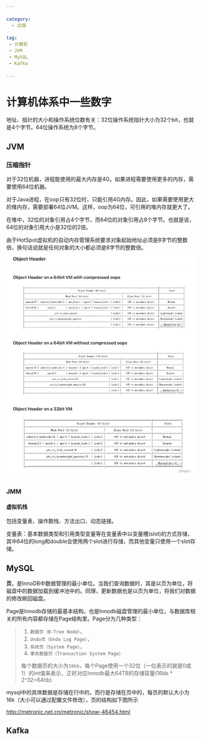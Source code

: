 ```yaml
---

category: 
  - 后端
  
tag:
 - 计算机
 - JVM
 - MySQL
 - Kafka

---
```


# 计算机体系中一些数字

地址、指针的大小和操作系统位数有关：32位操作系统指针大小为32个bit，也就是4个字节。64位操作系统为8个字节。

## JVM

### 压缩指针

对于32位机器，进程能使用的最大内存是4G。如果进程需要使用更多的内存，需要使用64位机器。

对于Java进程，在oop只有32位时，只能引用4G内存。因此，如果需要使用更大的堆内存，需要部署64位JVM。这样，oop为64位，可引用的堆内存就更大了。

在堆中，32位的对象引用占4个字节，而64位的对象引用占8个字节。也就是说，64位的对象引用大小是32位的2倍。

由于HotSpot虚拟机的自动内存管理系统要求对象起始地址必须是8字节的整数倍，换句话说就是任何对象的大小都必须是8字节的整数倍。

![image-20220107165913747](images/img_1.png)

### JMM

#### 虚拟机栈

包括变量表、操作数栈、方法出口、动态链接。

变量表：基本数据类型和引用类型变量等在变量表中以变量槽(slot)的方式存储，其中64位的long和double会使用两个slot进行存储，而其他变量只使用一个slot存储。

## MySQL

**页**，是InnoDB中数据管理的最小单位。当我们查询数据时，其是以页为单位，将磁盘中的数据加载到缓冲池中的。同理，更新数据也是以页为单位，将我们对数据的修改刷回磁盘。

Page是Innodb存储的最基本结构，也是Innodb磁盘管理的最小单位，与数据库相关的所有内容都存储在Page结构里。Page分为几种类型：

> 1. `数据页（B-Tree Node）`，
> 2. `Undo页（Undo Log Page）`，
> 3. `系统页（System Page）`，
> 4. `事务数据页（Transaction System Page）`
>
> 每个数据页的大小为`16kb`，每个Page使用一个32位（一位表示的就是0或1）的int值来表示，正好对应Innodb最大64TB的存储容量(16kb * 2^32=64tib)

mysql中的具体数据是存储在行中的，而行是存储在页中的，每页的默认大小为16k（大小可以通过配置文件修改），页的结构如下图所示

http://metronic.net.cn/metronic/show-46454.html

## Kafka